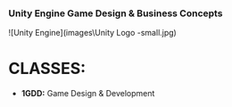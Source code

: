 ### Unity Engine Game Design & Business Concepts

![Unity Engine](images\Unity Logo -small.jpg)

# CLASSES:
* **1GDD:** Game Design & Development